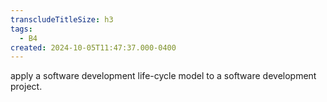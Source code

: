```yaml
---
transcludeTitleSize: h3
tags:
  - B4
created: 2024-10-05T11:47:37.000-0400
---
```

apply a software development life-cycle model to a software development project.